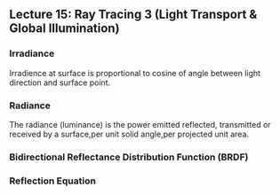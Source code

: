 ## Lecture 15: Ray Tracing 3 (Light Transport & Global Illumination)

###  Irradiance 

Irradience at surface is proportional to cosine of angle between light direction and surface point.



### Radiance

The radiance (luminance) is the power emitted reflected, transmitted or received by a surface,per unit solid angle,per projected unit area.



### Bidirectional Reflectance Distribution Function (BRDF)



### Reflection Equation

